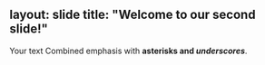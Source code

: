 layout: slide
title: "Welcome to our second slide!"
---
Your text
Combined emphasis with **asterisks and _underscores_**.
